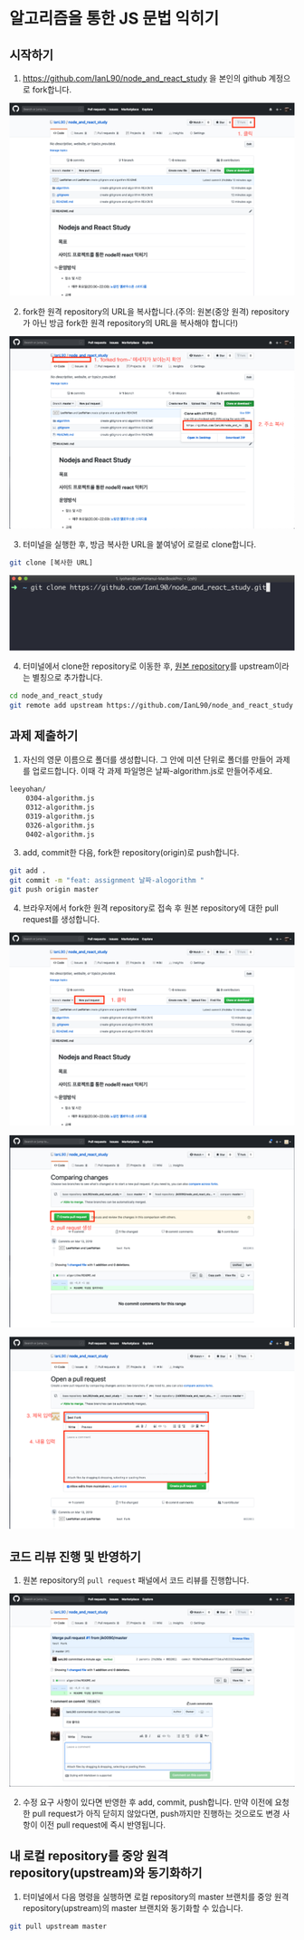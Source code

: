 # 알고리즘을 통한 JS 문법 익히기

## 시작하기

1. https://github.com/IanL90/node_and_react_study 을 본인의 github 계정으로 fork합니다.

![Set_Assignment_1](../assets/Set_Assignment_1.png)

2. fork한 원격 repository의 URL을 복사합니다.(주의: 원본(중앙 원격) repository가 아닌 방금 fork한 원격 repository의 URL을 복사해야 합니다!)

![Set_Assignment_2](../assets/Set_Assignment_2.png)

3. 터미널을 실행한 후, 방금 복사한 URL을 붙여넣어 로컬로 clone합니다.

```bash
git clone [복사한 URL]
```

![Set_Assignment_3](../assets/Set_Assignment_3.png)

4. 터미널에서 clone한 repository로 이동한 후, [원본 repository](https://github.com/IanL90/node_and_react_study)를 upstream이라는 별칭으로 추가합니다.

```bash
cd node_and_react_study
git remote add upstream https://github.com/IanL90/node_and_react_study
```

## 과제 제출하기

1. 자신의 영문 이름으로 폴더를 생성합니다. 그 안에 미션 단위로 폴더를 만들어 과제를 업로드합니다. 이때 각 과제 파일명은 날짜-algorithm.js로 만들어주세요.

```plain
leeyohan/
    0304-algorithm.js
    0312-algorithm.js
    0319-algorithm.js
    0326-algorithm.js
    0402-algorithm.js
```

3. add, commit한 다음, fork한 repository(origin)로 push합니다.

```bash
git add .
git commit -m "feat: assignment 날짜-alogorithm "
git push origin master
```

4. 브라우저에서 fork한 원격 repository로 접속 후 원본 repository에 대한 pull request를 생성합니다.

![Submit_Assignment_1](../assets/Submit_Assignment_1.png)

![Submit_Assignment_2](../assets/Submit_Assignment_2.png)

![Submit_Assignment_3](../assets/Submit_Assignment_3.png)

## 코드 리뷰 진행 및 반영하기

1. 원본 repository의 `pull request` 패널에서 코드 리뷰를 진행합니다.

![Review_Assignment_1](../assets/Review_Assignment_1.png)

2. 수정 요구 사항이 있다면 반영한 후 add, commit, push합니다. 만약 이전에 요청한 pull request가 아직 닫히지 않았다면, push까지만 진행하는 것으로도 변경 사항이 이전 pull request에 즉시 반영됩니다.

## 내 로컬 repository를 중앙 원격 repository(upstream)와 동기화하기

1. 터미널에서 다음 명령을 실행하면 로컬 repository의 master 브랜치를 중앙 원격 repository(upstream)의 master 브랜치와 동기화할 수 있습니다.

```bash
git pull upstream master
```

